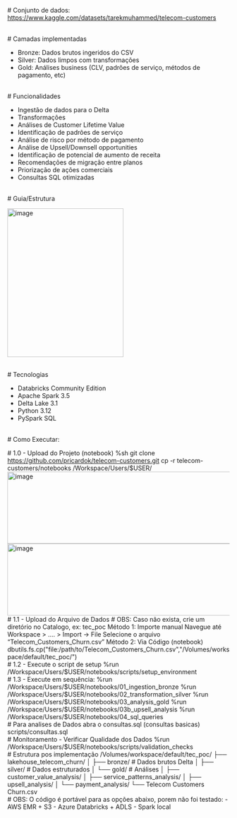 \# Conjunto de dados:
https://www.kaggle.com/datasets/tarekmuhammed/telecom-customers

\
\# Camadas implementadas 
- Bronze: Dados brutos ingeridos do CSV
- Silver: Dados limpos com transformações
- Gold: Análises business (CLV, padrões de serviço, métodos de pagamento, etc)

\
\# Funcionalidades 
- Ingestão de dados para o Delta
- Transformações
- Análises de Customer Lifetime Value
- Identificação de padrões de serviço
- Análise de risco por método de pagamento
- Análise de Upsell/Downsell opportunities
- Identificação de potencial de aumento de receita
- Recomendações de migração entre planos
- Priorização de ações comerciais
- Consultas SQL otimizadas

\
\# Guia/Estrutura 

<img width="263" height="337" alt="image" src="https://github.com/user-attachments/assets/285f7d0c-cb45-4d23-a3c0-067d037d43ab" />

\
\# Tecnologias 
- Databricks Community Edition
- Apache Spark 3.5
- Delta Lake 3.1
- Python 3.12
- PySpark SQL

\
\# Como Executar:

\# 1.0 - Upload do Projeto (notebook) 
%sh 
git clone https://github.com/pricardok/telecom-customers.git
cp -r telecom-customers/notebooks /Workspace/Users/$USER/
<img width="600" height="163" alt="image" src="https://github.com/user-attachments/assets/2219905e-b0cd-421c-b16a-05b3aacba819" />
<img width="600" height="163" alt="image" src="https://github.com/user-attachments/assets/c9f8b53a-4c0f-4e3d-a5ed-ad24542bd2dc" />
\
\# 1.1 - Upload do Arquivo de Dados # OBS: Caso não exista, crie um diretório no Catalogo, ex: tec_poc
Método 1: Importe manual
Navegue até Workspace > .... > Import → File
Selecione o arquivo “Telecom_Customers_Churn.csv”
Método 2: Via Código (notebook)
dbutils.fs.cp("file:/path/to/Telecom_Customers_Churn.csv","/Volumes/workspace/default/tec_poc/")
\
\# 1.2 - Execute o script de setup %run
/Workspace/Users/\$USER/notebooks/scripts/setup_environment
\
\# 1.3 - Execute em sequência: %run
/Workspace/Users/\$USER/notebooks/01_ingestion_bronze %run
/Workspace/Users/\$USER/notebooks/02_transformation_silver %run
/Workspace/Users/\$USER/notebooks/03_analysis_gold %run
/Workspace/Users/\$USER/notebooks/03b_upsell_analysis %run
/Workspace/Users/\$USER/notebooks/04_sql_queries
\
\# Para analises de Dados abra o consultas.sql (consultas basicas)
scripts/consultas.sql
\
\# Monitoramento - Verificar Qualidade dos Dados %run
/Workspace/Users/\$USER/notebooks/scripts/validation_checks
\
\# Estrutura pos implementação /Volumes/workspace/default/tec_poc/ ├──
lakehouse_telecom_churn/ │ ├── bronze/ \# Dados brutos Delta │ ├──
silver/ \# Dados estruturados │ └── gold/ \# Análises │ ├──
customer_value_analysis/ │ ├── service_patterns_analysis/ │ ├──
upsell_analysis/ │ └── payment_analysis/ └── Telecom Customers Churn.csv
\
\# OBS: O código é portável para as opções abaixo, porem não foi
testado: - AWS EMR + S3 - Azure Databricks + ADLS  - Spark local








